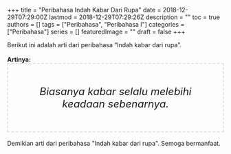 +++
title = "Peribahasa Indah Kabar Dari Rupa"
date = 2018-12-29T07:29:00Z
lastmod = 2018-12-29T07:29:26Z
description = ""
toc = true
authors = []
tags = ["Peribahasa", "Peribahasa I"]
categories = ["Peribahasa"]
series = []
featuredImage = ""
draft = false
+++

<div dir="ltr" style="text-align: left;" trbidi="on"><div style="text-align: justify;">Berikut ini adalah arti dari peribahasa “Indah kabar dari rupa”.</div><br /><div style="text-align: justify;"><b>Artinya:</b></div><div style="border: 2px dashed #ddd; font-size: 24px; height: auto; margin: 0 auto; padding: 50px; text-align: center; width: auto;"><i>Biasanya kabar selalu melebihi keadaan sebenarnya.</i></div><br /><div style="text-align: justify;">Demikian arti dari peribahasa "Indah kabar dari rupa". Semoga bermanfaat. </div></div>
